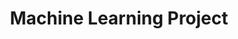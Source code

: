 ---
title: "Machine Learning Project"
excerpt: "Predictiopn on the final grade of students based on their homeworks and assignment<br/>"
collection: portfolio
---